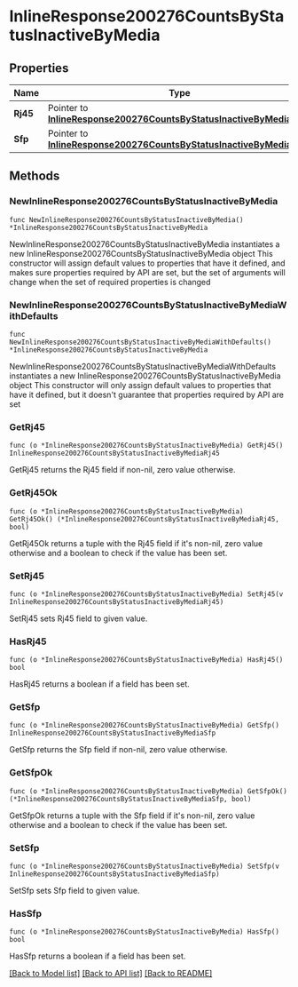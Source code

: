 # InlineResponse200276CountsByStatusInactiveByMedia

## Properties

Name | Type | Description | Notes
------------ | ------------- | ------------- | -------------
**Rj45** | Pointer to [**InlineResponse200276CountsByStatusInactiveByMediaRj45**](InlineResponse200276CountsByStatusInactiveByMediaRj45.md) |  | [optional] 
**Sfp** | Pointer to [**InlineResponse200276CountsByStatusInactiveByMediaSfp**](InlineResponse200276CountsByStatusInactiveByMediaSfp.md) |  | [optional] 

## Methods

### NewInlineResponse200276CountsByStatusInactiveByMedia

`func NewInlineResponse200276CountsByStatusInactiveByMedia() *InlineResponse200276CountsByStatusInactiveByMedia`

NewInlineResponse200276CountsByStatusInactiveByMedia instantiates a new InlineResponse200276CountsByStatusInactiveByMedia object
This constructor will assign default values to properties that have it defined,
and makes sure properties required by API are set, but the set of arguments
will change when the set of required properties is changed

### NewInlineResponse200276CountsByStatusInactiveByMediaWithDefaults

`func NewInlineResponse200276CountsByStatusInactiveByMediaWithDefaults() *InlineResponse200276CountsByStatusInactiveByMedia`

NewInlineResponse200276CountsByStatusInactiveByMediaWithDefaults instantiates a new InlineResponse200276CountsByStatusInactiveByMedia object
This constructor will only assign default values to properties that have it defined,
but it doesn't guarantee that properties required by API are set

### GetRj45

`func (o *InlineResponse200276CountsByStatusInactiveByMedia) GetRj45() InlineResponse200276CountsByStatusInactiveByMediaRj45`

GetRj45 returns the Rj45 field if non-nil, zero value otherwise.

### GetRj45Ok

`func (o *InlineResponse200276CountsByStatusInactiveByMedia) GetRj45Ok() (*InlineResponse200276CountsByStatusInactiveByMediaRj45, bool)`

GetRj45Ok returns a tuple with the Rj45 field if it's non-nil, zero value otherwise
and a boolean to check if the value has been set.

### SetRj45

`func (o *InlineResponse200276CountsByStatusInactiveByMedia) SetRj45(v InlineResponse200276CountsByStatusInactiveByMediaRj45)`

SetRj45 sets Rj45 field to given value.

### HasRj45

`func (o *InlineResponse200276CountsByStatusInactiveByMedia) HasRj45() bool`

HasRj45 returns a boolean if a field has been set.

### GetSfp

`func (o *InlineResponse200276CountsByStatusInactiveByMedia) GetSfp() InlineResponse200276CountsByStatusInactiveByMediaSfp`

GetSfp returns the Sfp field if non-nil, zero value otherwise.

### GetSfpOk

`func (o *InlineResponse200276CountsByStatusInactiveByMedia) GetSfpOk() (*InlineResponse200276CountsByStatusInactiveByMediaSfp, bool)`

GetSfpOk returns a tuple with the Sfp field if it's non-nil, zero value otherwise
and a boolean to check if the value has been set.

### SetSfp

`func (o *InlineResponse200276CountsByStatusInactiveByMedia) SetSfp(v InlineResponse200276CountsByStatusInactiveByMediaSfp)`

SetSfp sets Sfp field to given value.

### HasSfp

`func (o *InlineResponse200276CountsByStatusInactiveByMedia) HasSfp() bool`

HasSfp returns a boolean if a field has been set.


[[Back to Model list]](../README.md#documentation-for-models) [[Back to API list]](../README.md#documentation-for-api-endpoints) [[Back to README]](../README.md)


